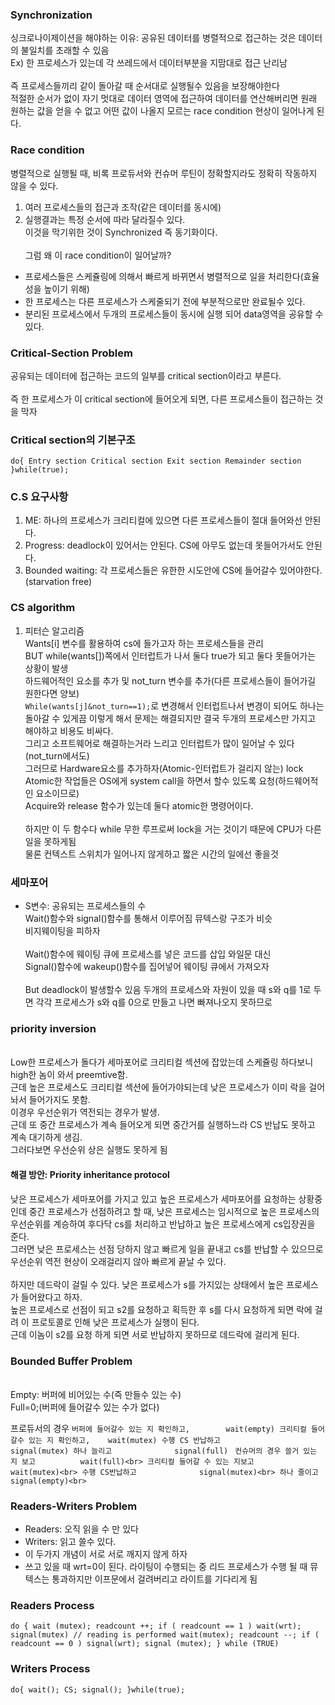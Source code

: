 ### Synchronization
싱크로나이제이션을 해야하는 이유: 공유된 데이터를 병렬적으로 접근하는 것은 데이터의 불일치를 초래할 수 있음
<br>Ex) 한 프로세스가 있는데 각 쓰레드에서 데이터부분을 지맘대로 접근 난리남
<br><br>즉 프로세스들끼리 같이 돌아갈 때 순서대로 실행될수 있음을 보장해야한다
<br>적절한 순서가 없이 자기 멋대로 데이터 영역에 접근하여 데이터를 연산해버리면 원래 원하는 값을 얻을 수 없고 어떤 값이 나올지 모르는 race condition 현상이 일어나게 된다.
### Race condition
병렬적으로 실행될 때, 비록 프로듀서와 컨슈머 루틴이 정확할지라도 정확히 작동하지 않을 수 있다.
1. 여러 프로세스들의 접근과 조작(같은 데이터를 동시에)
2. 실행결과는 특정 순서에 따라 달라질수 있다.
<br>이것을 막기위한 것이 Synchronized 즉 동기화이다.
<br><br>그럼 왜 이 race condition이 일어날까?
* 프로세스들은 스케쥴링에 의해서 빠르게 바뀌면서 병렬적으로 일을 처리한다(효율성을 높이기 위해)
* 한 프로세스는 다른 프로세스가 스케줄되기 전에 부분적으로만 완료될수 있다.
* 분리된 프로세스에서 두개의 프로세스들이 동시에 실행 되어 data영역을 공유할 수 있다.
### Critical-Section Problem
공유되는 데이터에 접근하는 코드의 일부를 critical section이라고 부른다.
<br><br>즉 한 프로세스가 이 critical section에 들어오게 되면, 다른 프로세스들이 접근하는 것을 막자
### Critical section의 기본구조
`do{
Entry section
	Critical section
Exit section
	Remainder section
}while(true);`

### C.S 요구사항
1. ME: 하나의 프로세스가 크리티컬에 있으면 다른 프로세스들이 절대 들어와선 안된다.
2. Progress: deadlock이 있어서는 안된다. CS에 아무도 없는데 못들어가서도 안된다.
3. Bounded waiting: 각 프로세스들은 유한한 시도안에 CS에 들어갈수 있어야한다.(starvation free)

### CS algorithm
1. 피터슨 알고리즘
<br>Wants[i] 변수를 활용하여 cs에 들가고자 하는 프로세스들을 관리
<br>BUT while(wants[])쪽에서 인터럽트가 나서 둘다 true가 되고 둘다 못들어가는 상황이 발생
<br>하드웨어적인 요소를 추가 및 not_turn 변수를 추가(다른 프로세스들이 들어가길 원한다면 양보)
<br>`While(wants[j]&not_turn==1);`로 변경해서 인터럽트나서 변경이 되어도 하나는 돌아갈 수 있게끔
이렇게 해서 문제는 해결되지만 결국 두개의 프로세스만 가지고 해야하고 비용도 비싸다.
<br>그리고 소프트웨어로 해결하는거라 느리고 인터럽트가 많이 일어날 수 있다(not_turn에서도)
<br>그러므로 Hardware요소를 추가하자(Atomic-인터럽트가 걸리지 않는) lock
<br>Atomic한 작업들은 OS에게 system call을 하면서 할수 있도록 요청(하드웨어적인 요소이므로)
<br>Acquire와 release 함수가 있는데 둘다 atomic한 명령어이다.
<br><br>하지만 이 두 함수다 while 무한 루프로써 lock을 거는 것이기 때문에 CPU가 다른일을 못하게됨
<br>물론 컨텍스트 스위치가 일어나지 않게하고 짧은 시간의 일에선 좋을것
### 세마포어
* S변수: 공유되는 프로세스들의 수
<br>Wait()함수와 signal()함수를 통해서 이루어짐 뮤텍스랑 구조가 비슷
<br>비지웨이팅을 피하자
<br><br>Wait()함수에 웨이팅 큐에 프로세스를 넣은 코드를 삽입 와일문 대신
<br>Signal()함수에 wakeup()함수를 집어넣어 웨이팅 큐에서 가져오자
<br><br>But deadlock이 발생할수 있음 두개의 프로세스와 자원이 있을 때 s와 q를 1로 두면 각각 프로세스가 s와 q를 0으로 만들고 나면 빠져나오지 못하므로
### priority inversion
<br>Low한 프로세스가 돌다가 세마포어로 크리티컬 섹션에 잡았는데 스케쥴링 하다보니 high한 놈이 와서 preemtive함.
<br>근데 높은 프로세스도 크리티컬 섹션에 들어가야되는데 낮은 프로세스가 이미 락을 걸어놔서 들어가지도 못함.
<br>이경우 우선순위가 역전되는 경우가 발생.
<br>근데 또 중간 프로세스가 계속 들어오게 되면 중간거를 실행하느라 CS 반납도 못하고 계속 대기하게 생김.
<br>그러다보면 우선순위 상은 실행도 못하게 됨
#### 해결 방안: Priority inheritance protocol
낮은 프로세스가 세마포어를 가지고 있고 높은 프로세스가 세마포어를 요청하는 상황중인데 중간 프로세스가 선점하려고 할 때, 낮은 프로세스는 임시적으로 높은 프로세스의 우선순위를 계승하여 후다닥 cs를 처리하고 반납하고 높은 프로세스에게 cs입장권을 준다.
<br>그러면 낮은 프로세스는 선점 당하지 않고 빠르게 일을 끝내고 cs를 반납할 수 있으므로 우선순위 역전 현상이 오래걸리지 않아 빠르게 끝날 수 있다.
<br><br>하지만 데드락이 걸릴 수 있다. 낮은 프로세스가 s를 가지있는 상태에서 높은 프로세스가 들어왔다고 하자.
<br>높은 프로세스로 선점이 되고 s2를 요청하고 획득한 후 s를 다시 요청하게 되면 락에 걸려 이 프로토콜로 인해 낮은 프로세스가 실행이 된다.
<br>근데 이놈이 s2를 요청 하게 되면 서로 반납하지 못하므로 데드락에 걸리게 된다.
### Bounded Buffer Problem
<br>Empty: 버퍼에 비어있는 수(즉 만들수 있는 수)
<br>Full=0;(버퍼에 들어갈수 있는 수가 없다)

프로듀서의 경우
`버퍼에 들어갈수 있는 지 확인하고,      	wait(empty)
크리티컬 들어갈수 있는 지 확인하고, 	wait(mutex)
수행
CS 반납하고				signal(mutex)
하나 늘리고				signal(full)
`
`
컨슈머의 경우
쓸거 있는 지 보고			wait(full)<br>
크리티컬 들어갈 수 있는 지보고		wait(mutex)<br>
수행
CS반납하고				signal(mutex)<br>
하나 줄이고				signal(empty)<br>
`
### Readers-Writers Problem
* Readers: 오직 읽을 수 만 있다
* Writers: 읽고 쓸수 있다.
* 이 두가지 개념이 서로 서로 깨지지 않게 하자
* 쓰고 있을 때 wrt=0이 된다. 라이팅이 수행되는 중 리드 프로세스가 수행 될 때 뮤텍스는 통과하지만 이프문에서 걸려버리고 라이트를 기다리게 됨
### Readers Process
`do {
wait (mutex);
readcount ++;
if ( readcount == 1 )
wait(wrt);
signal(mutex)
// reading is performed
wait(mutex);
readcount --;
if ( readcount == 0 )
signal(wrt);
signal (mutex);
} while (TRUE)
`
### Writers Process
`do{
  wait();
  CS;
  signal();
}while(true);`
